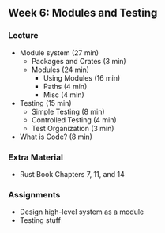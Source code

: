 ## Week 6: Modules and Testing

### Lecture
- Module system (27 min)
    - Packages and Crates (3 min)
    - Modules (24 min)
        - Using Modules (16 min)
        - Paths (4 min)
        - Misc (4 min)
- Testing (15 min)
    - Simple Testing (8 min)
    - Controlled Testing (4 min)
    - Test Organization (3 min)
- What is Code? (8 min)

### Extra Material
- Rust Book Chapters 7, 11, and 14

### Assignments
- Design high-level system as a module
- Testing stuff